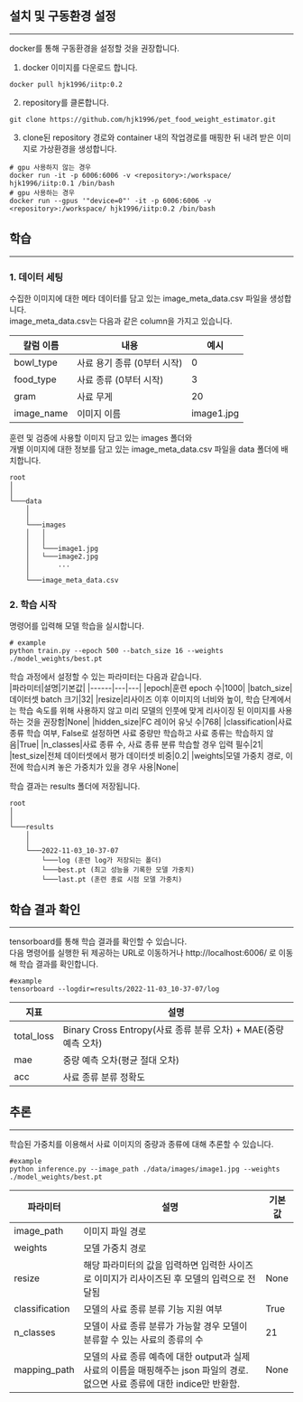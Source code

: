 ## 설치 및 구동환경 설정
---
docker를 통해 구동환경을 설정할 것을 권장합니다.  

1. docker 이미지를 다운로드 합니다.
```
docker pull hjk1996/iitp:0.2
```  
  
2. repository를 클론합니다. 
```
git clone https://github.com/hjk1996/pet_food_weight_estimator.git
```
  
3. clone된 repository 경로와 container 내의 작업경로를 매핑한 뒤 내려 받은 이미지로 가상환경을 생성합니다.
```
# gpu 사용하지 않는 경우
docker run -it -p 6006:6006 -v <repository>:/workspace/ hjk1996/iitp:0.1 /bin/bash
# gpu 사용하는 경우
docker run --gpus '"device=0"' -it -p 6006:6006 -v <repository>:/workspace/ hjk1996/iitp:0.2 /bin/bash
```
   
## 학습
---
### 1. 데이터 세팅
수집한 이미지에 대한 메타 데이터를 담고 있는 image_meta_data.csv 파일을 생성합니다.  
image_meta_data.csv는 다음과 같은 column을 가지고 있습니다.  
  
|칼럼 이름|내용|예시|
|------|---|---|
|bowl_type|사료 용기 종류 (0부터 시작)|0|
|food_type|사료 종류 (0부터 시작)|3|
|gram|사료 무게|20|
|image_name|이미지 이름|image1.jpg|
   
훈련 및 검증에 사용할 이미지 담고 있는 images 폴더와   
개별 이미지에 대한 정보를 담고 있는 image_meta_data.csv 파일을 data 폴더에 배치합니다.
  ```
  root
  │   
  │   
  └───data
      │   
      │   
      └───images
      │   │   
      │   │   
      │   └───image1.jpg
      │   └───image2.jpg
      │       ...
      │
      └───image_meta_data.csv
  ```
  
### 2. 학습 시작
명령어를 입력해 모델 학습을 실시합니다.  
```
# example
python train.py --epoch 500 --batch_size 16 --weights ./model_weights/best.pt
```
  
학습 과정에서 설정할 수 있는 파라미터는 다음과 같습니다.  
|파라미터|설명|기본값|
|------|---|---|
|epoch|훈련 epoch 수|1000|
|batch_size|데이터셋 batch 크기|32|
|resize|리사이즈 이후 이미지의 너비와 높이, 학습 단계에서는 학습 속도를 위해 사용하지 않고 미리 모델의 인풋에 맞게 리사이징 된 이미지를 사용하는 것을 권장함|None|
|hidden_size|FC 레이어 유닛 수|768|
|classification|사료 종류 학습 여부, False로 설정하면 사료 중량만 학습하고 사료 종류는 학습하지 않음|True|
|n_classes|사료 종류 수, 사료 종류 분류 학습할 경우 입력 필수|21|
|test_size|전체 데이터셋에서 평가 데이터셋 비중|0.2|
|weights|모델 가중치 경로, 이전에 학습시켜 놓은 가중치가 있을 경우 사용|None|
  
학습 결과는 results 폴더에 저장됩니다.
```
root
│   
│   
└───results
    │   
    │   
    └───2022-11-03_10-37-07
        └───log (훈련 log가 저장되는 폴더)
        └───best.pt (최고 성능을 기록한 모델 가중치)
        └───last.pt (훈련 종료 시점 모델 가중치)
```
  
## 학습 결과 확인
---
tensorboard를 통해 학습 결과를 확인할 수 있습니다.  
다음 명령어를 실행한 뒤 제공하는 URL로 이동하거나 http://localhost:6006/ 로 이동해 학습 결과를 확인합니다.
```
#example
tensorboard --logdir=results/2022-11-03_10-37-07/log
```
  
|지표|설명|
|------|---|
|total_loss|Binary Cross Entropy(사료 종류 분류 오차) + MAE(중량 예측 오차)|
|mae|중량 예측 오차(평균 절대 오차)|
|acc|사료 종류 분류 정확도|


## 추론
---
학습된 가중치를 이용해서 사료 이미지의 중량과 종류에 대해 추론할 수 있습니다.
  
```
#example
python inference.py --image_path ./data/images/image1.jpg --weights ./model_weights/best.pt
```
|파라미터|설명|기본값|
|------|---|---|
|image_path|이미지 파일 경로||
|weights|모델 가중치 경로||
|resize|해당 파라미터의 값을 입력하면 입력한 사이즈로 이미지가 리사이즈된 후 모델의 입력으로 전달됨|None|
|classification|모델의 사료 종류 분류 기능 지원 여부|True|
|n_classes|모델이 사료 종류 분류가 가능할 경우 모델이 분류할 수 있는 사료의 종류의 수|21|
|mapping_path|모델의 사료 종류 예측에 대한 output과 실제 사료의 이름을 매핑해주는 json 파일의 경로. 없으면 사료 종류에 대한 indice만 반환함.|None|
